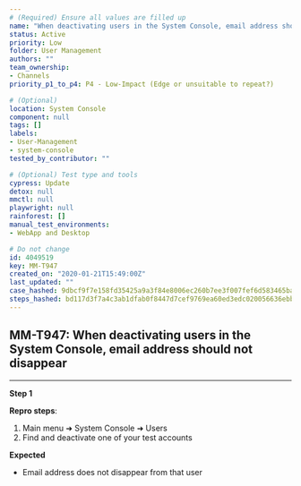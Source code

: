 ```yaml
---
# (Required) Ensure all values are filled up
name: "When deactivating users in the System Console, email address should not disappear"
status: Active
priority: Low
folder: User Management
authors: ""
team_ownership: 
- Channels
priority_p1_to_p4: P4 - Low-Impact (Edge or unsuitable to repeat?)

# (Optional)
location: System Console
component: null
tags: []
labels: 
- User-Management
- system-console
tested_by_contributor: ""

# (Optional) Test type and tools
cypress: Update
detox: null
mmctl: null
playwright: null
rainforest: []
manual_test_environments: 
- WebApp and Desktop

# Do not change
id: 4049519
key: MM-T947
created_on: "2020-01-21T15:49:00Z"
last_updated: ""
case_hashed: 9dbcf9f7e158fd35425a9a3f84e8006ec260b7ee3f007fef6d583465ba4428e60301cfb43492b8494b38eb0415a0ffa1
steps_hashed: bd117d3f7a4c3ab1dfab0f8447d7cef9769ea60ed3edc020056636ebb8989097129590aee513f4c4308c54aad68d6cf7
---
```


<!-- (Auto-generated) Based on frontmatter's "key" and "name" -->

## MM-T947: When deactivating users in the System Console, email address should not disappear

---

**Step 1**

**Repro steps**:

1. Main menu ➜ System Console ➜ Users
2. Find and deactivate one of your test accounts

**Expected**

- Email address does not disappear from that user

